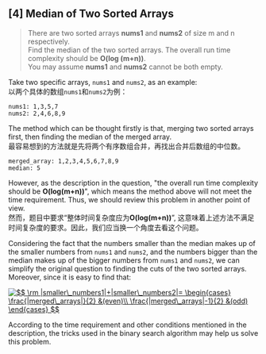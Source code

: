 ## [4] Median of Two Sorted Arrays

> There are two sorted arrays **nums1** and **nums2** of size m and n respectively.<br>
> Find the median of the two sorted arrays. The overall run time complexity should be **O(log (m+n))**.<br>
> You may assume **nums1** and **nums2** cannot be both empty.

Take two specific arrays, `nums1` and `nums2`, as an example:<br>
以两个具体的数组`nums1`和`nums2`为例：
```
nums1: 1,3,5,7
nums2: 2,4,6,8,9
```
The method which can be thought firstly is that, merging two sorted arrays first, then finding the median of the merged array. <br>
最容易想到的方法就是先将两个有序数组合并，再找出合并后数组的中位数。
```
merged_array: 1,2,3,4,5,6,7,8,9
median: 5
```
However, as the description in the question, "the overall run time complexity should be **O(log(m+n))**", which means the method above will not meet the time requirement. Thus, we should review this problem in another point of view.<br>
然而，题目中要求“整体时间复杂度应为**O(log(m+n))**”, 这意味着上述方法不满足时间复杂度的要求。因此，我们应当换一个角度去看这个问题。

Considering the fact that the numbers smaller than the median makes up of the smaller numbers from `nums1` and `nums2`, and the numbers bigger than the median makes up of the bigger numbers from `nums1` and `nums2`, we can simplify the original question to finding the cuts of the two sorted arrays. Moreover, since it is easy to find that:

<a href="https://www.codecogs.com/eqnedit.php?latex=$$&space;\rm&space;|smaller\_numbers1|&plus;|smaller\_numbers2|=&space;\begin{cases}&space;\frac{|merged\_arrays|}{2}&space;&(even)\\&space;\frac{|merged\_arrays|-1}{2}&space;&(odd)&space;\end{cases}&space;$$" target="_blank"><img src="https://latex.codecogs.com/gif.latex?$$&space;\rm&space;|smaller\_numbers1|&plus;|smaller\_numbers2|=&space;\begin{cases}&space;\frac{|merged\_arrays|}{2}&space;&(even)\\&space;\frac{|merged\_arrays|-1}{2}&space;&(odd)&space;\end{cases}&space;$$" title="$$ \rm |smaller\_numbers1|+|smaller\_numbers2|= \begin{cases} \frac{|merged\_arrays|}{2} &(even)\\ \frac{|merged\_arrays|-1}{2} &(odd) \end{cases} $$" /></a>

According to the time requirement and other conditions mentioned in the description, the tricks used in the binary search algorithm may help us solve this problem.

